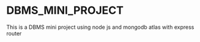 # DBMS_MINI_PROJECT
This is a DBMS mini project using node js and mongodb atlas with express router
